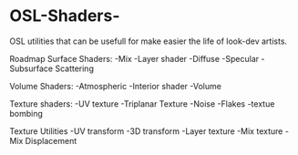 # OSL-Shaders-

OSL utilities that can be usefull for make easier the life of look-dev artists.

Roadmap
  Surface Shaders:
    -Mix
    -Layer shader
    -Diffuse
    -Specular
    -Subsurface Scattering

  Volume Shaders:
    -Atmospheric
    -Interior shader
    -Volume
    
  Texture shaders:
    -UV texture
    -Triplanar Texture
    -Noise
    -Flakes
    -textue bombing
  
  Texture Utilities
    -UV transform
    -3D transform
    -Layer texture
    -Mix texture
    -Mix Displacement
    
    
  
  
  

